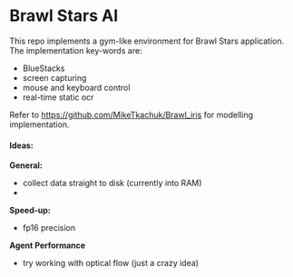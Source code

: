 # Brawl Stars AI

This repo implements a gym-like environment for Brawl Stars application.
The implementation key-words are:
- BlueStacks
- screen capturing
- mouse and keyboard control
- real-time static ocr

Refer to https://github.com/MikeTkachuk/Brawl_iris for modelling implementation.


#### Ideas:

**General:**
- collect data straight to disk (currently into RAM)
- 

**Speed-up:**
- fp16 precision

**Agent Performance**
- try working with optical flow (just a crazy idea)
